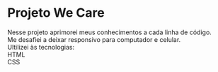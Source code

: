 <h1>Projeto We Care</h1>
</h1>
<p>
  Nesse projeto aprimorei meus conhecimentos a cada linha de código.
  <br>
  Me desafiei a deixar responsivo para computador e celular.
  <br>
  Ultilizei às tecnologias:
  <br>
  HTML
  <br>
  CSS
</p>
<br>
<br>
<br>
<img scr="https://github.com/AlanGomes-Dev/We-Care/blob/main/Screen%20We%20Care.png?raw=true"/>
